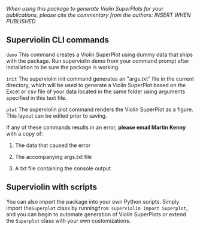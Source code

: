 *When using this package to generate Violin SuperPlots for your publications, please cite the commentary from the authors: INSERT WHEN PUBLISHED*

## Superviolin CLI commands

`demo`
This command creates a Violin SuperPlot using dummy data that ships with the package. Run superviolin demo from your command prompt after installation to be sure the package is working.

`init`
The superviolin init command generates an "args.txt" file in the current directory, which will be used to generate a Violin SuperPlot based on the Excel or csv file of your data located in the same folder using arguments specified in this text file.

`plot`
The superviolin plot command renders the Violin SuperPlot as a figure. This layout can be edited prior to saving.

If any of these commands results in an error, **please email Martin Kenny** with a copy of:

1. The data that caused the error

2. The accompanying args.txt file

3. A txt file containing the console output

## Superviolin with scripts
You can also import the package into your own Python scripts. Simply import the`Superplot` class by running`from superviolin import Superplot`, and you can begin to automate generation of Violin SuperPlots or extend the `Superplot` class with your own customizations.